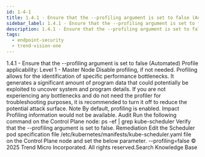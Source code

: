 ```yaml
---
id: 1-4-1
title: 1.4.1 - Ensure that the --profiling argument is set to false (Automated)
sidebar_label: 1.4.1 - Ensure that the --profiling argument is set to false (Automated)
description: 1.4.1 - Ensure that the --profiling argument is set to false (Automated)
tags:
  - endpoint-security
  - trend-vision-one
---
```


 1.4.1 - Ensure that the --profiling argument is set to false (Automated) Profile applicability: Level 1 - Master Node Disable profiling, if not needed. Profiling allows for the identification of specific performance bottlenecks. It generates a significant amount of program data that could potentially be exploited to uncover system and program details. If you are not experiencing any bottlenecks and do not need the profiler for troubleshooting purposes, it is recommended to turn it off to reduce the potential attack surface. Note By default, profiling is enabled. Impact Profiling information would not be available. Audit Run the following command on the Control Plane node: ps -ef | grep kube-scheduler Verify that the --profiling argument is set to false. Remediation Edit the Scheduler pod specification file /etc/kubernetes/manifests/kube-scheduler.yaml file on the Control Plane node and set the below parameter. --profiling=false © 2025 Trend Micro Incorporated. All rights reserved.Search Knowledge Base